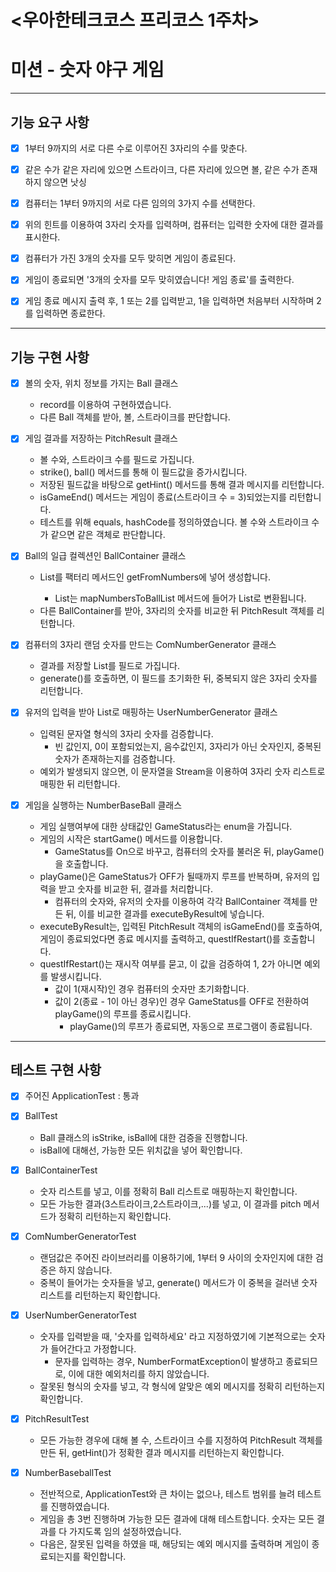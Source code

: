 # <우아한테크코스 프리코스 1주차>

# 미션 - 숫자 야구 게임

---

## 기능 요구 사항

- [x] 1부터 9까지의 서로 다른 수로 이루어진 3자리의 수를 맞춘다.

- [x] 같은 수가 같은 자리에 있으면 스트라이크, 다른 자리에 있으면 볼, 같은 수가 존재하지 않으면 낫싱

- [x] 컴퓨터는 1부터 9까지의 서로 다른 임의의 3가지 수를 선택한다.

- [x] 위의 힌트를 이용하여 3자리 숫자를 입력하며, 컴퓨터는 입력한 숫자에 대한 결과를 표시한다.

- [x] 컴퓨터가 가진 3개의 숫자를 모두 맞히면 게임이 종료된다.

- [x] 게임이 종료되면 '3개의 숫자를 모두 맞히였습니다! 게임 종료'를 출력한다.

- [x] 게임 종료 메시지 출력 후, 1 또는 2를 입력받고, 1을 입력하면 처음부터 시작하며 2를 입력하면 종료한다.

--- 

## 기능 구현 사항

- [x] 볼의 숫자, 위치 정보를 가지는 Ball 클래스

    - record를 이용하여 구현하였습니다.
    - 다른 Ball 객체를 받아, 볼, 스트라이크를 판단합니다.


- [x] 게임 결과를 저장하는 PitchResult 클래스
    - 볼 수와, 스트라이크 수를 필드로 가집니다.
    - strike(), ball() 메서드를 통해 이 필드값을 증가시킵니다.
    - 저장된 필드값을 바탕으로 getHint() 메서드를 통해 결과 메시지를 리턴합니다.
    - isGameEnd() 메서드는 게임이 종료(스트라이크 수 = 3)되었는지를 리턴합니다.
    - 테스트를 위해 equals, hashCode를 정의하였습니다. 볼 수와 스트라이크 수가 같으면 같은 객체로 판단합니다.


- [x] Ball의 일급 컬렉션인 BallContainer 클래스

    - List<Integer>를 팩터리 메서드인 getFromNumbers에 넣어 생성합니다.
        - List<Integer>는 mapNumbersToBallList 메서드에 들어가 List<Ball>로 변환됩니다.
    - 다른 BallContainer를 받아, 3자리의 숫자를 비교한 뒤 PitchResult 객체를 리턴합니다.


- [x] 컴퓨터의 3자리 랜덤 숫자를 만드는 ComNumberGenerator 클래스

    - 결과를 저장할 List<Integer>를 필드로 가집니다.
    - generate()를 호출하면, 이 필드를 초기화한 뒤, 중복되지 않은 3자리 숫자를 리턴합니다.


- [x] 유저의 입력을 받아 List<Integer>로 매핑하는 UserNumberGenerator 클래스

    - 입력된 문자열 형식의 3자리 숫자를 검증합니다.
        - 빈 값인지, 0이 포함되었는지, 음수값인지, 3자리가 아닌 숫자인지, 중복된 숫자가 존재하는지를 검증합니다.
    - 예외가 발생되지 않으면, 이 문자열을 Stream을 이용하여 3자리 숫자 리스트로 매핑한 뒤 리턴합니다.


- [x] 게임을 실행하는 NumberBaseBall 클래스

    - 게임 실행여부에 대한 상태값인 GameStatus라는 enum을 가집니다.
    - 게임의 시작은 startGame() 메서드를 이용합니다.
        - GameStatus를 On으로 바꾸고, 컴퓨터의 숫자를 불러온 뒤, playGame()을 호출합니다.
    - playGame()은 GameStatus가 OFF가 될때까지 루프를 반복하며, 유저의 입력을 받고 숫자를 비교한 뒤, 결과를 처리합니다.
        - 컴퓨터의 숫자와, 유저의 숫자를 이용하여 각각 BallContainer 객체를 만든 뒤, 이를 비교한 결과를 executeByResult에 넣습니다.
    - executeByResult는, 입력된 PitchResult 객체의 isGameEnd()를 호출하여, 게임이 종료되었다면 종료 메시지를 출력하고, questIfRestart()를 호출합니다.
    - questIfRestart()는 재시작 여부를 묻고, 이 값을 검증하여 1, 2가 아니면 예외를 발생시킵니다.
        - 값이 1(재시작)인 경우 컴퓨터의 숫자만 초기화합니다.
        - 값이 2(종료 - 1이 아닌 경우)인 경우 GameStatus를 OFF로 전환하여 playGame()의 루프를 종료시킵니다.
            - playGame()의 루프가 종료되면, 자동으로 프로그램이 종료됩니다.

---

## 테스트 구현 사항

- [x] 주어진 ApplicationTest : 통과


- [x] BallTest
    - Ball 클래스의 isStrike, isBall에 대한 검증을 진행합니다.
    - isBall에 대해선, 가능한 모든 위치값을 넣어 확인합니다.


- [x] BallContainerTest
    - 숫자 리스트를 넣고, 이를 정확히 Ball 리스트로 매핑하는지 확인합니다.
    - 모든 가능한 결과(3스트라이크,2스트라이크,...)를 넣고, 이 결과를 pitch 메서드가 정확히 리턴하는지 확인합니다.


- [x] ComNumberGeneratorTest
    - 랜덤값은 주어진 라이브러리를 이용하기에, 1부터 9 사이의 숫자인지에 대한 검증은 하지 않습니다.
    - 중복이 들어가는 숫자들을 넣고, generate() 메서드가 이 중복을 걸러낸 숫자 리스트를 리턴하는지 확인합니다.


- [x] UserNumberGeneratorTest
    - 숫자를 입력받을 때, '숫자를 입력하세요' 라고 지정하였기에 기본적으로는 숫자가 들어간다고 가정합니다.
        - 문자를 입력하는 경우, NumberFormatException이 발생하고 종료되므로, 이에 대한 예외처리를 하지 않았습니다.
    - 잘못된 형식의 숫자를 넣고, 각 형식에 알맞은 예외 메시지를 정확히 리턴하는지 확인합니다.


- [x] PitchResultTest
    - 모든 가능한 경우에 대해 볼 수, 스트라이크 수를 지정하여 PitchResult 객체를 만든 뒤, getHint()가 정확한 결과 메시지를 리턴하는지 확인합니다.


- [x] NumberBaseballTest

    - 전반적으로, ApplicationTest와 큰 차이는 없으나, 테스트 범위를 늘려 테스트를 진행하였습니다.
    - 게임을 총 3번 진행하며 가능한 모든 결과에 대해 테스트합니다. 숫자는 모든 결과를 다 가지도록 임의 설정하였습니다.
    - 다음은, 잘못된 입력을 하였을 때, 해당되는 예외 메시지를 출력하며 게임이 종료되는지를 확인합니다.
      